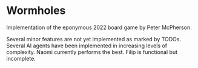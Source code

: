 # Wormholes
Implementation of the eponymous 2022 board game by Peter McPherson.

Several minor features are not yet implemented as marked by TODOs. Several AI agents have been implemented in increasing levels of complexity. Naomi currently performs the best. Filip is functional but incomplete.

